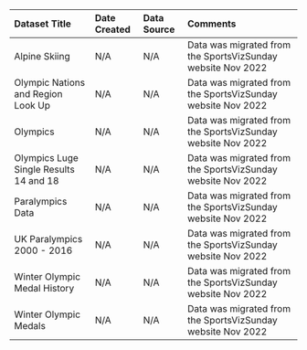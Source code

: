 |Dataset Title|Date Created|Data Source|Comments|
|:----|:---------|:---------|:---------|
|Alpine Skiing|N/A|N/A|Data was migrated from the SportsVizSunday website Nov 2022|
|Olympic Nations and Region Look Up|N/A|N/A|Data was migrated from the SportsVizSunday website Nov 2022|
|Olympics|N/A|N/A|Data was migrated from the SportsVizSunday website Nov 2022|
|Olympics Luge Single Results 14 and 18|N/A|N/A|Data was migrated from the SportsVizSunday website Nov 2022|
|Paralympics Data|N/A|N/A|Data was migrated from the SportsVizSunday website Nov 2022|
|UK Paralympics 2000 - 2016|N/A|N/A|Data was migrated from the SportsVizSunday website Nov 2022|
|Winter Olympic Medal History|N/A|N/A|Data was migrated from the SportsVizSunday website Nov 2022|
|Winter Olympic Medals|N/A|N/A|Data was migrated from the SportsVizSunday website Nov 2022|



